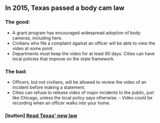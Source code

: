 ## In 2015, Texas passed a body cam law

### The good:
- A grant program has encouraged widespread adoption of body cameras, including here.
- Civilians who file a complaint against an officer will be able to view the video at some point.
- Departments must keep the video for at least 90 days. Cities can have local policies that improve on the state framework.

### The bad:
- Officers, but not civilians, will be allowed to review the video of an incident before making a statement.
- Cities can refuse to release video of major incidents to the public, just like Chicago, unless the local policy says otherwise. - Video could be recording when an officer walks into your home.

### [button] [Read Texas' new law](http://www.capitol.state.tx.us/tlodocs/84R/billtext/html/SB00158F.htm)
